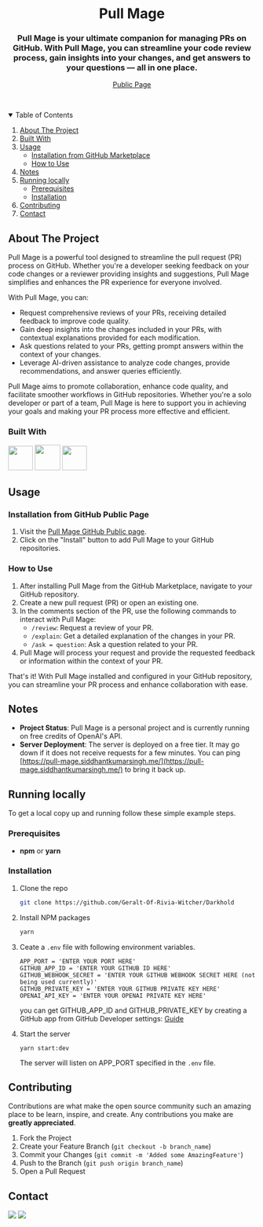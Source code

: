 <p align="center">
  <h1 align="center">Pull Mage</h1>

  <p align="center">
    <h3 align="center">Pull Mage is your ultimate companion for managing PRs on GitHub. With Pull Mage, you can streamline your code review process, gain insights into your changes, and get answers to your questions — all in one place.</h3>
    <p align="center" >
      <a href="https://github.com/apps/pull-mage">Public Page</a>
    </p>
    <br />
  </p>
</p>

<!-- TABLE OF CONTENTS -->
<details open="open">
  <summary>Table of Contents</summary>
  <ol>
    <li>
      <a href="#about-the-project">About The Project</a>
    <li><a href="#built-with">Built With</a></li>
    </li>
    <li>
      <a href="#usage">Usage</a>
      <ul>
        <li><a href="#installation-from-github-public-page">Installation from GitHub Marketplace
</a></li>
        <li><a href="#how-to-use">How to Use</a></li>
      </ul>
    </li>
    <li><a href="#notes">Notes</a></li>
    <li>
      <a href="#running-locally">Running locally</a>
      <ul>
        <li><a href="#prerequisites">Prerequisites</a></li>
        <li><a href="#installation">Installation</a></li>
      </ul>
    </li>
    <li><a href="#contributing">Contributing</a></li>
    <li><a href="#contact">Contact</a></li>
  </ol>
</details>

<!-- ABOUT THE PROJECT -->

## About The Project

Pull Mage is a powerful tool designed to streamline the pull request (PR) process on GitHub. Whether you're a developer seeking feedback on your code changes or a reviewer providing insights and suggestions, Pull Mage simplifies and enhances the PR experience for everyone involved.

With Pull Mage, you can:

- Request comprehensive reviews of your PRs, receiving detailed feedback to improve code quality.
- Gain deep insights into the changes included in your PRs, with contextual explanations provided for each modification.
- Ask questions related to your PRs, getting prompt answers within the context of your changes.
- Leverage AI-driven assistance to analyze code changes, provide recommendations, and answer queries efficiently.

Pull Mage aims to promote collaboration, enhance code quality, and facilitate smoother workflows in GitHub repositories. Whether you're a solo developer or part of a team, Pull Mage is here to support you in achieving your goals and making your PR process more effective and efficient.
<br />

### Built With

<img src="https://user-images.githubusercontent.com/25181517/117447155-6a868a00-af3d-11eb-9cfe-245df15c9f3f.png" width="50" height="50"> [<img src="https://user-images.githubusercontent.com/25181517/183890598-19a0ac2d-e88a-4005-a8df-1ee36782fde1.png" width="52" height="52">](https://www.typescriptlang.org/) [<img src="https://github.com/marwin1991/profile-technology-icons/assets/136815194/519bfaf3-c242-431e-a269-876979f05574" width="50" height="50">](https://nestjs.com/)
<br />

<!-- Usage -->

## Usage

### Installation from GitHub Public Page

1. Visit the [Pull Mage GitHub Public page](https://github.com/apps/pull-mage).
2. Click on the "Install" button to add Pull Mage to your GitHub repositories.

### How to Use

1. After installing Pull Mage from the GitHub Marketplace, navigate to your GitHub repository.
2. Create a new pull request (PR) or open an existing one.
3. In the comments section of the PR, use the following commands to interact with Pull Mage:
   - `/review`: Request a review of your PR.
   - `/explain`: Get a detailed explanation of the changes in your PR.
   - `/ask = question`: Ask a question related to your PR.
4. Pull Mage will process your request and provide the requested feedback or information within the context of your PR.

That's it! With Pull Mage installed and configured in your GitHub repository, you can streamline your PR process and enhance collaboration with ease.

<!-- Notes -->

## Notes

- **Project Status**: Pull Mage is a personal project and is currently running on free credits of OpenAI's API.
- **Server Deployment**: The server is deployed on a free tier. It may go down if it does not receive requests for a few minutes. You can ping [https://pull-mage.siddhantkumarsingh.me/](https://pull-mage.siddhantkumarsingh.me/) to bring it back up.

<!-- Running locally -->

## Running locally

To get a local copy up and running follow these simple example steps.

### Prerequisites

- **npm** or **yarn**

### Installation

1. Clone the repo
   ```sh
   git clone https://github.com/Geralt-Of-Rivia-Witcher/Darkhold
   ```
2. Install NPM packages
   ```sh
   yarn
   ```
3. Ceate a `.env` file with following environment variables.

   ```JS
   APP_PORT = 'ENTER YOUR PORT HERE'
   GITHUB_APP_ID = 'ENTER YOUR GITHUB ID HERE'
   GITHUB_WEBHOOK_SECRET = 'ENTER YOUR GITHUB WEBHOOK SECRET HERE (not being used currently)'
   GITHUB_PRIVATE_KEY = 'ENTER YOUR GITHUB PRIVATE KEY HERE'
   OPENAI_API_KEY = 'ENTER YOUR OPENAI PRIVATE KEY HERE'
   ```

   you can get GITHUB_APP_ID and GITHUB_PRIVATE_KEY by creating a GitHub app from GitHub Developer settings: [Guide](https://docs.github.com/en/apps/creating-github-apps/writing-code-for-a-github-app/quickstart)

4. Start the server
   ```JS
   yarn start:dev
   ```
   The server will listen on APP_PORT specified in the `.env` file.

<!-- CONTRIBUTING -->

## Contributing

Contributions are what make the open source community such an amazing place to be learn, inspire, and create. Any contributions you make are **greatly appreciated**.

1. Fork the Project
2. Create your Feature Branch (`git checkout -b branch_name`)
3. Commit your Changes (`git commit -m 'Added some AmazingFeature'`)
4. Push to the Branch (`git push origin branch_name`)
5. Open a Pull Request

<!-- CONTACT -->

## Contact

[<img src="https://img.shields.io/badge/LinkedIn-0077B5?style=for-the-badge&logo=linkedin&logoColor=white">](https://www.linkedin.com/in/siddhant-kumar-singh-/) [<img src="https://img.shields.io/badge/Gmail-D14836?style=for-the-badge&logo=gmail&logoColor=white"></img>](mailto:singhsiddhantkumar@gmail.com)
